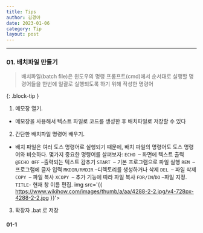 ```yaml
---
title: Tips
author: 김경아
date: 2023-01-06
category: Tip
layout: post
---
```

-----
###  01. 배치파일 만들기
>
>  배치파일(batch file)은 윈도우의 명령 프롬프트(cmd)에서 순서대로 실행할 명령어들을 한번에 일괄로 실행되도록 하기 위해 작성한 명령어
> 
{: .block-tip }

1. 메모장 열기. 
  - 메모장을 사용해서 텍스트 파일로 코드를 생성한 후 배치파일로 저장할 수 있다
2. 간단한 배치파일 명령어 배우기. 
  - 배치 파일은 여러 도스 명령어로 실행되기 때문에, 배치 파일의 명령어도 도스 명령어와 비슷하다. 몇가지 중요한 명령어를 살펴보자:
`ECHO `– 화면에 텍스트 출력
`@ECHO OFF`  –출력되는 텍스트 감추기
`START `– 기본 프로그램으로 파일 실행
`REM `– 프로그램에 글자 입력
`MKDIR/RMDIR`  –디렉토리를 생성하거나 삭제
`DEL `– 파일 삭제
`COPY `– 파일 복사
`XCOPY `– 추가 기능에 따라 파일 복사
`FOR/IN`/`DO`  –파일 지정.
`TITLE`- 현재 창 이름 편집.
img src='{{ https://www.wikihow.com/images/thumb/a/aa/4288-2-2.jpg/v4-728px-4288-2-2.jpg }}'>
3. 확장자 .bat 로 저장
#### 01-1 

<div class="giscus"></div>